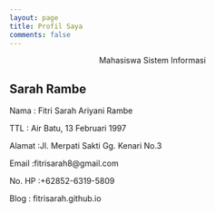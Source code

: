 ```yaml
---
layout: page
title: Profil Saya
comments: false
---
```

    
<center><a href=""></a> Mahasiswa Sistem Informasi</center>

## Sarah Rambe
<p>Nama    : Fitri Sarah Ariyani Rambe</p>
<p>TTL     : Air Batu, 13 Februari 1997</p>
<p>Alamat  :Jl. Merpati Sakti Gg. Kenari No.3</p>
<p>Email   :fitrisarah8@gmail.com</p>
<p>No. HP  :+62852-6319-5809</p>
<p>Blog    : fitrisarah.github.io</p>


